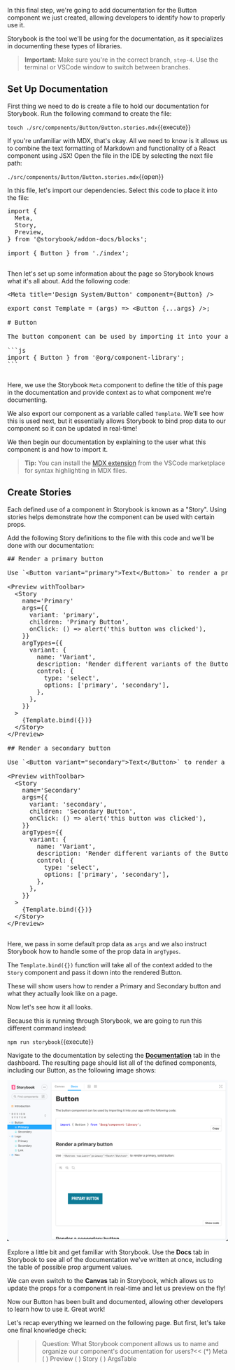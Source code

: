 
In this final step, we're going to add documentation for the Button component we just created, allowing developers to identify how to properly use it.

Storybook is the tool we'll be using for the documentation, as it specializes in documenting these types of libraries.

> **Important:** Make sure you're in the correct branch, `step-4`. Use the terminal or VSCode window to switch between branches.

## Set Up Documentation

First thing we need to do is create a file to hold our documentation for Storybook. Run the following command to create the file:

`touch ./src/components/Button/Button.stories.mdx`{{execute}}

If you're unfamiliar with MDX, that's okay. All we need to know is it allows us to combine the text formatting of Markdown and functionality of a React component using JSX! Open the file in the IDE by selecting the next file path:

`./src/components/Button/Button.stories.mdx`{{open}}

In this file, let's import our dependencies. Select this code to place it into the file:

<pre class="file" data-filename="./src/components/Button/Button.stories.mdx" data-target="append">import {
  Meta,
  Story,
  Preview,
} from &#x27;@storybook/addon-docs/blocks&#x27;;

import { Button } from &#x27;./index&#x27;;

</pre>

Then let's set up some information about the page so Storybook knows what it's all about. Add the following code:

<pre class="file" data-filename="./src/components/Button/Button.stories.mdx" data-target="append">&#x3C;Meta title=&#x27;Design System/Button&#x27; component={Button} /&#x3E;

export const Template = (args) =&#x3E; &#x3C;Button {...args} /&#x3E;;

# Button

The button component can be used by importing it into your app with the following code:

&#x60;&#x60;&#x60;js
import { Button } from &#x27;@org/component-library&#x27;;
&#x60;&#x60;&#x60;

</pre>

Here, we use the Storybook `Meta` component to define the title of this page in the documentation and provide context as to what component we're documenting.

We also export our component as a variable called `Template`. We'll see how this is used next, but it essentially allows Storybook to bind prop data to our component so it can be updated in real-time!

We then begin our documentation by explaining to the user what this component is and how to import it.

> **Tip:** You can install the [MDX extension](https://marketplace.visualstudio.com/items?itemName=silvenon.mdx) from the VSCode marketplace for syntax highlighting in MDX files.

## Create Stories

Each defined use of a component in Storybook is known as a "Story". Using stories helps demonstrate how the component can be used with certain props.

Add the following Story definitions to the file with this code and we'll be done with our documentation:

<pre class="file" data-filename="./src/components/Button/Button.stories.mdx" data-target="append">## Render a primary button

Use &#x60;&#x3C;Button variant=&#x22;primary&#x22;&#x3E;Text&#x3C;/Button&#x3E;&#x60; to render a primary, solid button:

&#x3C;Preview withToolbar&#x3E;
  &#x3C;Story
    name=&#x27;Primary&#x27;
    args={{
      variant: &#x27;primary&#x27;,
      children: &#x27;Primary Button&#x27;,
      onClick: () =&#x3E; alert(&#x27;this button was clicked&#x27;),
    }}
    argTypes={{
      variant: {
        name: &#x27;Variant&#x27;,
        description: &#x27;Render different variants of the Button&#x27;,
        control: {
          type: &#x27;select&#x27;,
          options: [&#x27;primary&#x27;, &#x27;secondary&#x27;],
        },
      },
    }}
  &#x3E;
    {Template.bind({})}
  &#x3C;/Story&#x3E;
&#x3C;/Preview&#x3E;

## Render a secondary button

Use &#x60;&#x3C;Button variant=&#x22;secondary&#x22;&#x3E;Text&#x3C;/Button&#x3E;&#x60; to render a secondary, outlined button. This can be used to create contrast and help distinguish actions a user can take when compared to a primary button.

&#x3C;Preview withToolbar&#x3E;
  &#x3C;Story
    name=&#x27;Secondary&#x27;
    args={{
      variant: &#x27;secondary&#x27;,
      children: &#x27;Secondary Button&#x27;,
      onClick: () =&#x3E; alert(&#x27;this button was clicked&#x27;),
    }}
    argTypes={{
      variant: {
        name: &#x27;Variant&#x27;,
        description: &#x27;Render different variants of the Button&#x27;,
        control: {
          type: &#x27;select&#x27;,
          options: [&#x27;primary&#x27;, &#x27;secondary&#x27;],
        },
      },
    }}
  &#x3E;
    {Template.bind({})}
  &#x3C;/Story&#x3E;
&#x3C;/Preview&#x3E;

</pre>

Here, we pass in some default prop data as `args` and we also instruct Storybook how to handle some of the prop data in `argTypes`. 

The `Template.bind({})` function will take all of the context added to the `Story` component and pass it down into the rendered Button.

These will show users how to render a Primary and Secondary button and what they actually look like on a page.

Now let's see how it all looks.

Because this is running through Storybook, we are going to run this different command instead:

`npm run storybook`{{execute}}

Navigate to the documentation by selecting the [**Documentation**](https://[[HOST_SUBDOMAIN]]-6006-[[KATACODA_HOST]].environments.katacoda.com) tab in the dashboard. The resulting page should list all of the defined components, including our Button, as the following image shows:

![The Storybook documentation shows stories for the created components, including the Button component.](./assets/step-04_1.png)

Explore a little bit and get familiar with Storybook. Use the **Docs** tab in Storybook to see all of the documentation we've written at once, including the table of possible prop argument values.

We can even switch to the **Canvas** tab in Storybook, which allows us to update the props for a component in real-time and let us preview on the fly!

Now our Button has been built and documented, allowing other developers to learn how to use it. Great work! 

Let's recap everything we learned on the following page. But first, let's take one final knowledge check:

>>Question: What Storybook component allows us to name and organize our component's documentation for users?<<
(*)  Meta
( )  Preview
( )  Story
( )  ArgsTable
